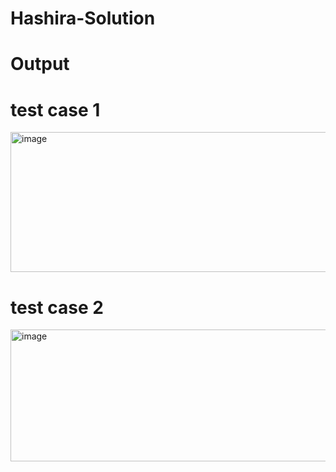 ﻿# Hashira-Solution

# Output

# test case 1

<img width="819" height="224" alt="image" src="https://github.com/user-attachments/assets/fadfb461-5984-46f9-a701-4c85d38c7550" />

# test case 2

<img width="870" height="211" alt="image" src="https://github.com/user-attachments/assets/c4ba26ae-2e64-4b28-b2ac-6ae8f07ff810" />


